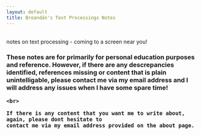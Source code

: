 ```yaml
---
layout: default
title: Breandán's Text Processings Notes
---
```

<br>
notes on text processing  - coming to a screen near you! 

<h3>
	These notes are for primarily for personal education purposes and reference. However, 
	if there are any descrepancies identified, references missing or content that is plain 
	unintelligable, please contact me via my email address and I will address any issues 
	when I have some spare time!
	
	<br>
	
	If there is any content that you want me to write about, again, please dont hesitate to 
	contact me via my email address provided on the about page.
</h3>